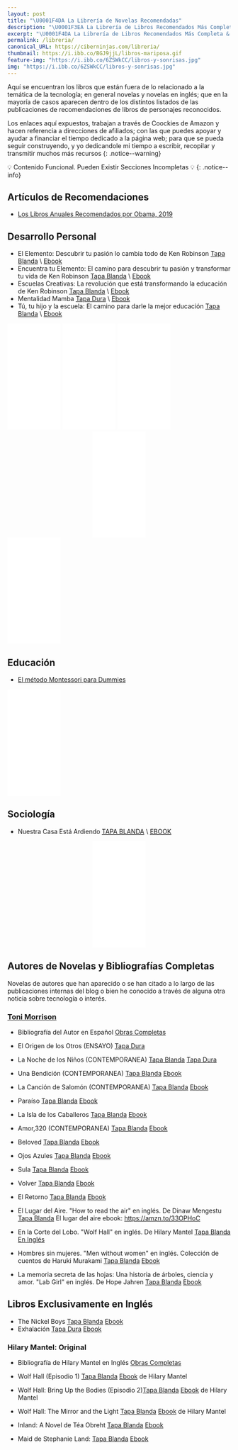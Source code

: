 ```yaml
---
layout: post
title: "\U0001F4DA La Librería de Novelas Recomendadas"
description: "\U0001F3EA La Librería de Libros Recomendados Más Completa & Mucho Más"
excerpt: "\U0001F4DA La Librería de Libros Recomendados Más Completa & Mucho Más"
permalink: /libreria/
canonical_URL: https://ciberninjas.com/libreria/
thumbnail: https://i.ibb.co/BGJ9jjL/libros-mariposa.gif
feature-img: "https://i.ibb.co/6ZSWkCC/libros-y-sonrisas.jpg"
img: "https://i.ibb.co/6ZSWkCC/libros-y-sonrisas.jpg"
---
```


Aquí se encuentran los libros que están fuera de lo relacionado a la temática de la tecnología; en general novelas y novelas en inglés; que en la mayoría de casos aparecen dentro de los distintos listados de las publicaciones de recomendaciones de libros de personajes reconocidos.

Los enlaces aqu&iacute; expuestos, trabajan a trav&eacute;s de Coockies de Amazon y hacen referencia a direcciones de afiliados; con las que puedes apoyar y ayudar a financiar el tiempo dedicado a la p&aacute;gina web; para que se pueda seguir construyendo, y yo dedicandole mi tiempo a escribir, recopilar y transmitir muchos m&aacute;s recursos
{: .notice--warning}

💡 Contenido Funcional. Pueden Existir Secciones Incompletas 💡
{: .notice--info}

## Artículos de Recomendaciones

* [Los Libros Anuales Recomendados por Obama, 2019](/los-libros-de-obama-2019/)

## Desarrollo Personal

* El Elemento: Descubrir tu pasión lo cambia todo de Ken Robinson [Tapa Blanda](https://amzn.to/2S9RL6K) \ [Ebook](https://amzn.to/2M0QGv9)
* Encuentra tu Elemento: El camino para descubrir tu pasión y transformar tu vida de Ken Robinson [Tapa Blanda](https://amzn.to/379OIzX) \ [Ebook](https://amzn.to/37eTcVZ)
* Escuelas Creativas: La revolución que está transformando la educación de Ken Robinson [Tapa Blanda](https://amzn.to/3bp0zNR) \ [Ebook](https://amzn.to/3blP2Pr)
* Mentalidad Mamba [Tapa Dura](https://amzn.to/2pQYs1R) \ [Ebook](https://amzn.to/31EjNul)
* Tú, tu hijo y la escuela: El camino para darle la mejor educación [Tapa Blanda](https://amzn.to/37edD5j) \ [Ebook](https://amzn.to/2Sbui53)

<iframe style="width:120px;height:240px;" marginwidth="0" marginheight="0" scrolling="no" frameborder="0" src="//rcm-eu.amazon-adsystem.com/e/cm?lt1=_blank&bc1=000000&IS2=1&bg1=FFFFFF&fc1=000000&lc1=0000FF&t=ciberninjas07-21&language=es_ES&o=30&p=8&l=as4&m=amazon&f=ifr&ref=as_ss_li_til&asins=8499083900&linkId=0b1abcf351afc55ec7eef9029a657420"></iframe> <iframe style="width:120px;height:240px;" marginwidth="0" marginheight="0" scrolling="no" frameborder="0" src="//rcm-eu.amazon-adsystem.com/e/cm?lt1=_blank&bc1=000000&IS2=1&bg1=FFFFFF&fc1=000000&lc1=0000FF&t=ciberninjas07-21&language=es_ES&o=30&p=8&l=as4&m=amazon&f=ifr&ref=as_ss_li_til&asins=8490328137&linkId=6d17926ba43a2550dac86e2f9bbe6587"></iframe> <iframe style="width:120px;height:240px;" marginwidth="0" marginheight="0" scrolling="no" frameborder="0" src="//rcm-eu.amazon-adsystem.com/e/cm?lt1=_blank&bc1=000000&IS2=1&bg1=FFFFFF&fc1=000000&lc1=0000FF&t=ciberninjas07-21&language=es_ES&o=30&p=8&l=as4&m=amazon&f=ifr&ref=as_ss_li_til&asins=8466335048&linkId=dc925b54444ae2676585312d85dcad62"></iframe> <center><iframe style="width:120px;height:240px;" marginwidth="0" marginheight="0" scrolling="no" frameborder="0" src="//rcm-eu.amazon-adsystem.com/e/cm?lt1=_blank&bc1=000000&IS2=1&bg1=FFFFFF&fc1=000000&lc1=0000FF&t=ciberninjas07-21&language=es_ES&o=30&p=8&l=as4&m=amazon&f=ifr&ref=as_ss_li_til&asins=B07VPRRYPY&linkId=8e1682c9541cb9f986c4f46ef9b03c54"></iframe></center> <iframe style="width:120px;height:240px;" marginwidth="0" marginheight="0" scrolling="no" frameborder="0" src="//rcm-eu.amazon-adsystem.com/e/cm?lt1=_blank&bc1=000000&IS2=1&bg1=FFFFFF&fc1=000000&lc1=0000FF&t=ciberninjas07-21&language=es_ES&o=30&p=8&l=as4&m=amazon&f=ifr&ref=as_ss_li_til&asins=8425355168&linkId=fdf7b476d527e219bcc246edd5495cda"></iframe>

## Educación

* [El método Montessori para Dummies](https://amzn.to/2KZOt2e)

<iframe style="width:120px;height:240px;" marginwidth="0" marginheight="0" scrolling="no" frameborder="0" src="//rcm-eu.amazon-adsystem.com/e/cm?lt1=_blank&bc1=000000&IS2=1&bg1=FFFFFF&fc1=000000&lc1=0000FF&t=ciberninjas07-21&language=es_ES&o=30&p=8&l=as4&m=amazon&f=ifr&ref=as_ss_li_til&asins=8432905798&linkId=3386589806daeb4fef2d36b35020d2d7"></iframe>

## Sociología

* Nuestra Casa Está Ardiendo [TAPA BLANDA](https://amzn.to/2MenQqY) \ [EBOOK](https://amzn.to/2qb7mHN)

<center><iframe style="width:120px;height:240px;" marginwidth="0" marginheight="0" scrolling="no" frameborder="0" src="//rcm-eu.amazon-adsystem.com/e/cm?lt1=_blank&bc1=000000&IS2=1&bg1=FFFFFF&fc1=000000&lc1=0000FF&t=ciberninjas07-21&language=es_ES&o=30&p=8&l=as4&m=amazon&f=ifr&ref=as_ss_li_til&asins=B07YGXHY6L&linkId=5bb79cfd2b05f3971e7522b7040a4df0"></iframe></center>

## Autores de Novelas y Bibliograf&iacute;as Completas

Novelas de autores que han aparecido o se han citado a lo largo de las publicaciones internas del blog o bien he conocido a través de alguna otra noticia sobre tecnología o interés.

### [Toni Morrison](#toni-morrison)

* Bibliograf&iacute;a del Autor en Espa&ntilde;ol [Obras Completas](https://amzn.to/2MziuIA)
* El Origen de los Otros (ENSAYO) [Tapa Dura](https://amzn.to/2ZgN2kd)
* La Noche de los Ni&ntilde;os (CONTEMPORANEA) [Tapa Blanda](https://amzn.to/2Zm6rAe) [Tapa Dura](https://amzn.to/2KNubZO)
* Una Bendici&oacute;n (CONTEMPORANEA) [Tapa Blanda](https://amzn.to/2TW8TMQ) [Ebook](https://amzn.to/2Np9Zzm)
* La Canci&oacute;n de Salom&oacute;n (CONTEMPORANEA) [Tapa Blanda](https://amzn.to/2Mw2WFt) [Ebook](https://amzn.to/2Zg2D3q)
* Para&iacute;so [Tapa Blanda](https://amzn.to/2MxjInE) [Ebook](https://amzn.to/2MArPj1)
* La Isla de los Caballeros [Tapa Blanda](https://amzn.to/2Nr2Lee) [Ebook](https://amzn.to/2NoxOY0)
* Amor,320 (CONTEMPORANEA) [Tapa Blanda](https://amzn.to/2TWwMUm) [Ebook](https://amzn.to/2ZmmVs7)
* Beloved [Tapa Blanda](https://amzn.to/2L38unG) [Ebook](https://amzn.to/31ZNYv8)
* Ojos Azules [Tapa Blanda](https://amzn.to/2L0ITeT) [Ebook](https://amzn.to/31Wyw2y)
* Sula [Tapa Blanda](https://amzn.to/2NpiH0v) [Ebook](https://amzn.to/2ZaRAgH)
* Volver [Tapa Blanda](https://amzn.to/321LZX7) [Ebook](https://amzn.to/2NtBEiv)
* El Retorno [Tapa Blanda](https://amzn.to/2Zg455S) [Ebook](https://amzn.to/2ZmrPoW)

* El Lugar del Aire. "How to read the air" en ingl&eacute;s. De Dinaw Mengestu [Tapa Blanda](https://amzn.to/2KNSRRW) El lugar del aire ebook: https://amzn.to/33OPHoC
* En la Corte del Lobo. "Wolf Hall" en ingl&eacute;s. De Hilary Mantel [Tapa Blanda](https://amzn.to/2MwBgQM) [En Ingl&eacute;s](#hilary-mantel--original)
* Hombres sin mujeres. "Men without women" en ingl&eacute;s. Colecci&oacute;n de cuentos de Haruki Murakami [Tapa Blanda](https://amzn.to/2L2mhuK) [Ebook](https://amzn.to/2ZmMtFs)
* La memoria secreta de las hojas: Una historia de &aacute;rboles, ciencia y amor. "Lab Girl" en ingl&eacute;s. De Hope Jahren [Tapa Blanda](https://amzn.to/2KOk5I6) [Ebook](https://amzn.to/2ZdeLag)

## Libros Exclusivamente en Ingl&eacute;s

* The Nickel Boys [Tapa Blanda](https://amzn.to/2Nr7Q6i) [Ebook](https://amzn.to/2MwrRbW)
* Exhalaci&oacute;n [Tapa Dura](https://amzn.to/2KQKJ3n) [Ebook](https://amzn.to/2L0tNpX)

### Hilary Mantel: Original

* Bibliograf&iacute;a de Hilary Mantel en Ingl&eacute;s [Obras Completas](https://amzn.to/2Npz25l)
* Wolf Hall (Episodio 1) [Tapa Blanda](https://amzn.to/2Nm0Rvn) [Ebook](https://amzn.to/2MADOx1) de Hilary Mantel
* Wolf Hall: Bring Up the Bodies (Episodio 2)[Tapa Blanda](https://amzn.to/2TUcafu) [Ebook](https://amzn.to/3204Xxo) de Hilary Mantel
* Wolf Hall: The Mirror and the Light [Tapa Blanda](https://amzn.to/2NrE6WI) [Ebook](https://amzn.to/320IoIz) de Hilary Mantel

* Inland: A Novel de T&eacute;a Obreht [Tapa Blanda](https://amzn.to/2NpysVe) [Ebook](https://amzn.to/2MviUjb)
* Maid de Stephanie Land: [Tapa Blanda](https://amzn.to/2ZmRuxR) [Ebook](https://amzn.to/2ZptsGp)

<!--
-  [Tapa Blanda]() [Ebook]() [Saber Más]()
-  [Tapa Blanda]() [Ebook]() [Saber Más]()
-  [Tapa Blanda]() [Ebook]() [Saber Más]()
-  [Tapa Blanda]() [Ebook]() [Saber Más]()
-  [Tapa Blanda]() [Ebook]() [Saber Más]()
-  [Tapa Blanda]() [Ebook]() [Saber Más]()
-  [Tapa Blanda]() [Ebook]() [Saber Más]()
-->